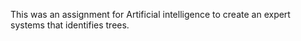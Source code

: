 This was an assignment for Artificial intelligence to create an expert systems that identifies trees.
